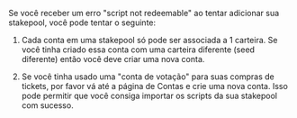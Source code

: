 Se você receber um erro "script not redeemable" ao tentar adicionar sua stakepool, você pode tentar o seguinte:

  1. Cada conta em uma stakepool só pode ser associada a 1 carteira. Se você tinha criado essa conta com uma carteira diferente (seed diferente) então você deve criar uma nova conta.

  2. Se você tinha usado uma "conta de votação" para suas compras de tickets, por favor vá até a página de Contas e crie uma nova conta. Isso pode permitir que você consiga importar os scripts da sua stakepool com sucesso.
